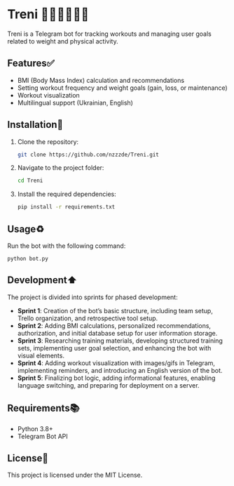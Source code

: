 # Treni 🏃🏻‍♀️🏋🏻‍♀️

Treni is a Telegram bot for tracking workouts and managing user goals related to weight and physical activity.

## Features✅
- BMI (Body Mass Index) calculation and recommendations
- Setting workout frequency and weight goals (gain, loss, or maintenance)
- Workout visualization
- Multilingual support (Ukrainian, English)

## Installation📲
1. Clone the repository:
   ```bash
   git clone https://github.com/nzzzde/Treni.git
2. Navigate to the project folder:
	```bash
	cd Treni
3. Install the required dependencies:
	```bash
	pip install -r requirements.txt
## Usage♻️
Run the bot with the following command:

    python bot.py

## Development⬆️

The project is divided into sprints for phased development:

- **Sprint 1**: Creation of the bot’s basic structure, including team setup, Trello organization, and retrospective tool setup.
- **Sprint 2**: Adding BMI calculations, personalized recommendations, authorization, and initial database setup for user information storage.
- **Sprint 3**: Researching training materials, developing structured training sets, implementing user goal selection, and enhancing the bot with visual elements.
- **Sprint 4**: Adding workout visualization with images/gifs in Telegram, implementing reminders, and introducing an English version of the bot.
- **Sprint 5**: Finalizing bot logic, adding informational features, enabling language switching, and preparing for deployment on a server.

## Requirements📚

-   Python 3.8+
-   Telegram Bot API

## License📝

This project is licensed under the MIT License.
